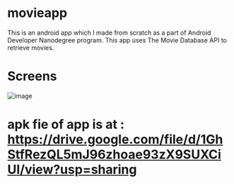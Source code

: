 # movieapp
This is an android app which I made from scratch as a part of Android Developer Nanodegree program. 
This app uses The Movie Database API to retrieve movies.

# Screens
![image](https://user-images.githubusercontent.com/55751958/113506840-ba4feb00-9564-11eb-94f8-11849893c01c.png)

# apk fie of app is at :      https://drive.google.com/file/d/1GhStfRezQL5mJ96zhoae93zX9SUXCiUI/view?usp=sharing
